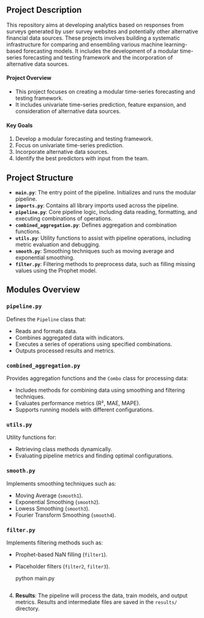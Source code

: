## Project Description

This repository aims at developing analytics based on responses from surveys generated by user survey websites and potentially other alternative financial data sources. These projects involves building a systematic infrastructure for comparing and ensembling various machine learning-based forecasting models. It includes the development of a modular time-series forecasting and testing framework and the incorporation of alternative data sources.


#### Project Overview
- This project focuses on creating a modular time-series forecasting and testing framework.
- It includes univariate time-series prediction, feature expansion, and consideration of alternative data sources.

#### Key Goals
1. Develop a modular forecasting and testing framework.
2. Focus on univariate time-series prediction.
3. Incorporate alternative data sources.
4. Identify the best predictors with input from the team.


## Project Structure

- **`main.py`**: The entry point of the pipeline. Initializes and runs the modular pipeline.
- **`imports.py`**: Contains all library imports used across the pipeline.
- **`pipeline.py`**: Core pipeline logic, including data reading, formatting, and executing combinations of operations.
- **`combined_aggregation.py`**: Defines aggregation and combination functions.
- **`utils.py`**: Utility functions to assist with pipeline operations, including metric evaluation and debugging.
- **`smooth.py`**: Smoothing techniques such as moving average and exponential smoothing.
- **`filter.py`**: Filtering methods to preprocess data, such as filling missing values using the Prophet model.

## Modules Overview

### `pipeline.py`
Defines the `Pipeline` class that:
- Reads and formats data.
- Combines aggregated data with indicators.
- Executes a series of operations using specified combinations.
- Outputs processed results and metrics.

### `combined_aggregation.py`
Provides aggregation functions and the `Combo` class for processing data:
- Includes methods for combining data using smoothing and filtering techniques.
- Evaluates performance metrics (R², MAE, MAPE).
- Supports running models with different configurations.

### `utils.py`
Utility functions for:
- Retrieving class methods dynamically.
- Evaluating pipeline metrics and finding optimal configurations.

### `smooth.py`
Implements smoothing techniques such as:
- Moving Average (`smooth1`).
- Exponential Smoothing (`smooth2`).
- Lowess Smoothing (`smooth3`).
- Fourier Transform Smoothing (`smooth4`).

### `filter.py`
Implements filtering methods such as:
- Prophet-based NaN filling (`filter1`).
- Placeholder filters (`filter2`, `filter3`).


   python main.py
   ```
4. **Results**: The pipeline will process the data, train models, and output metrics. Results and intermediate files are saved in the `results/` directory.

